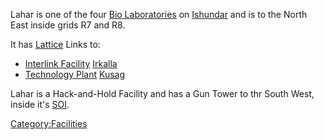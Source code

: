 Lahar is one of the four [Bio Laboratories](Bio_Laboratory.md)
on [Ishundar](Ishundar.md) and is to the North East inside grids
R7 and R8.

It has [Lattice](Lattice.md) Links to:

- [Interlink Facility](Interlink_Facility.md)
  [Irkalla](Irkalla.md)
- [Technology Plant](Technology_Plant.md)
  [Kusag](Kusag.md)

Lahar is a Hack-and-Hold Facility and has a Gun Tower to thr South West,
inside it's [SOI](SOI.md).

[Category:Facilities](Category:Facilities.md)
